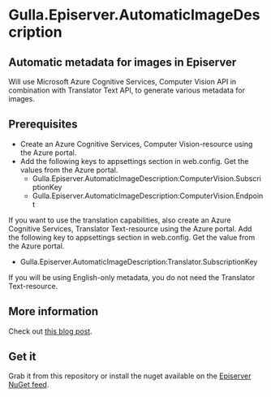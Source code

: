 # Gulla.Episerver.AutomaticImageDescription

## Automatic metadata for images in Episerver
Will use Microsoft Azure Cognitive Services, Computer Vision API in combination with Translator Text API, to generate various metadata for images.


## Prerequisites
* Create an Azure Cognitive Services, Computer Vision-resource using the Azure portal.
* Add the following keys to appsettings section in web.config. Get the values from the Azure portal.  
  - Gulla.Episerver.AutomaticImageDescription:ComputerVision.SubscriptionKey
  - Gulla.Episerver.AutomaticImageDescription:ComputerVision.Endpoint

If you want to use the translation capabilities, also create an Azure Cognitive Services, Translator Text-resource using the Azure portal. Add the following key to appsettings section in web.config. Get the value from the Azure portal.  
  - Gulla.Episerver.AutomaticImageDescription:Translator.SubscriptionKey

 If you will be using English-only metadata, you do not need the Translator Text-resource. 

## More information
Check out [this blog post](https://www.gulla.net/en/blog/episerver-automatic-image-metadata/).

## Get it
Grab it from this repository or install the nuget available on the [Episerver NuGet feed](https://nuget.episerver.com/package/?id=Gulla.Episerver.AutomaticImageDescription).
